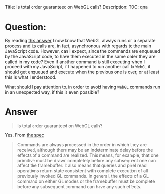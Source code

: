 Title: Is total order guaranteed on WebGL calls?
Description:
TOC: qna

# Question:

By reading [this answer](https://stackoverflow.com/a/51717185) I now know that WebGL always runs on a separate process and its calls are, in fact, asynchronous with regards to the main JavaScript code. However, can I expect, since the commands are enqueued by the JavaScript code, to have them executed in the same order they are called in my code? Even if another command is still executing when I proceed with my JavaScript, if I happened to run another call to `WebGL` it should get enqueued and execute when the previous one is over, or at least this is what I understood.

What should I pay attention to, in order to avoid having `WebGL` commands run in an unexpected way, if this is even possible?

# Answer

> Is total order guaranteed on WebGL calls?

Yes. From [the spec](https://www.khronos.org/registry/OpenGL/specs/es/2.0/es_full_spec_2.0.pdf)

> Commands are always processed in the order in which they are received, although there may be an indeterminate delay before the effects of a command are
realized. This means, for example, that one primitive must be drawn completely
before any subsequent one can affect the framebuffer. It also means that queries
and pixel read operations return state consistent with complete execution of all previously invoked GL commands. In general, the effects of a GL command on either
GL modes or the framebuffer must be complete before any subsequent command
can have any such effects.

